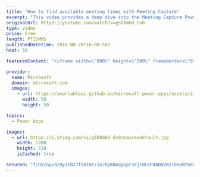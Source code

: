 ```yaml
---
title: "How to find available meeting times with Meeting Capture"
excerpt: "This video provides a deep dive into the Meeting Capture PowerApps sample template. Learn how to find available meeting times for all meeting attendees when building in the Meeting Capture app.  Learn more: https://powerapps.microsoft.com/en-us/blog/capture-meetings-notes-like-a-pro/"
originalUrl: https://youtube.com/watch?v=gSD8m6d_Gv0
type: video
price: Free
length: PT15M9S
publishedDateTime: 2018-08-20T16:00:58Z
heat: 50

featuredContent: "<iframe width=\"800\" height=\"500\" frameborder=\"0\" src=\"https://www.youtube.com/embed/gSD8m6d_Gv0\" allow=\"accelerometer; autoplay; encrypted-media; gyroscope; picture-in-picture\" allowfullscreen></iframe>"

provider:
  name: Microsoft
  domain: microsoft.com
  images:
    - url: https://smartableai.github.io/microsoft-power-apps/assets/images/organizations/microsoft.com-50x50.jpg
      width: 50
      height: 50

topics:
  - Power Apps

images:
  - url: https://i.ytimg.com/vi/gSD8m6d_Gv0/maxresdefault.jpg
    width: 1280
    height: 720
    isCached: true

secured: "f/GVIGyv9/HyJZ8Z7fzUiUF/iGJBjKNnqqGpr3rjIBCEP44QW2RsTDOvBtmeG85rdUbzERgEGxh41eQJiCS9gEVv3xPypz1X+lbiCjpi3M9s6RD3SPdw8sx6jmUMb+BnW2+Sy7PJ6qHFQDZSOhwUuVYdygU5hzFOrUEZ59ju12Sr2MfXyfeoaoZrboziymvPduGxgkLAWyBoagbpfEyw5x8mEJiKZCdjO8vYMCuvCmxwkLFvKnU+d8dxKXGO65UrfNSrDYMsF4wYHy85TY4W1ijSNpMS4RdGu3lEzlQeNx50jmxPy5v2hc2CIZFpRFT3Mtj92BzxCJ+DX2K14RNAZCTYQvOtUyUiQ3fvLbBPcvNmkHShQyDtIO/P9cgK1fRsnDadLjjoEzPTW6bOWrxlLcvgrWkDjdNrAq1FJNkH4mA=;tzT01tWu42u0Ate9e0SnuQ=="
---
```


